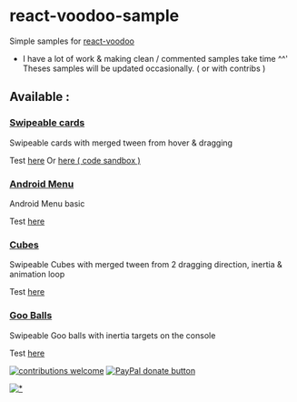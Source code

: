 # react-voodoo-sample

Simple samples for [react-voodoo](https://github.com/react-voodoo/react-voodoo)

* I have a lot of work & making clean / commented samples take time ^^'<br/>
  Theses samples will be updated occasionally. ( or with contribs )

## Available :

### [Swipeable cards](samples/Cards)

Swipeable cards with merged tween from hover & dragging

Test [here](http://htmlpreview.github.io/?https://github.com/react-voodoo/react-voodoo-samples/blob/master/samples/Cards/dist/static/index.html)
Or [here ( code sandbox )](https://codesandbox.io/s/voodoo-cards-demo-u505t?file=/src/comps/SwipeableCard.js)

### [Android Menu](samples/AndroidMenu)

Android Menu basic

Test [here](http://htmlpreview.github.io/?https://github.com/react-voodoo/react-voodoo-samples/blob/master/samples/AndroidMenu/dist/static/index.html)

### [Cubes](samples/Cards)

Swipeable Cubes with merged tween from 2 dragging direction, inertia & animation loop

Test [here](http://htmlpreview.github.io/?https://github.com/react-voodoo/react-voodoo-samples/blob/master/samples/Cubes/dist/static/index.html)

### [Goo Balls](samples/Goo)

Swipeable Goo balls with inertia targets on the console

Test [here](http://htmlpreview.github.io/?https://github.com/react-voodoo/react-voodoo-samples/blob/master/samples/Goo/dist/static/index.html)

[![contributions welcome](https://img.shields.io/badge/contributions-welcome-brightgreen.svg?style=flat)](#)
<span class="badge-paypal"><a href="https://www.paypal.com/cgi-bin/webscr?cmd=_donations&business=THPSUB2U58AYQ&item_name=Dev+react-voodoo&currency_code=EUR&source=url" title="Donate to this project using Paypal"><img src="https://img.shields.io/badge/paypal-donate-yellow.svg" alt="PayPal donate button" /></a></span>

[![*](https://www.google-analytics.com/collect?v=1&tid=UA-82058889-1&cid=555&t=event&ec=project&ea=view&dp=%2Fproject%2Freact-voodoo-samples&dt=readme)](#)